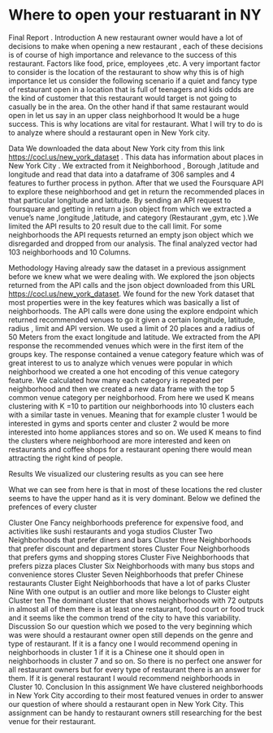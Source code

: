 # Where to open your restuarant in NY

Final Report
.
Introduction
A new restaurant owner would have a lot of decisions to make when opening a new restaurant , each of these decisions is of course of high importance and relevance to the success of this restaurant. Factors like food, price, employees ,etc. A very important factor to consider is the location of the restaurant to show why this is of high importance let us consider the following scenario if a quiet and fancy type of restaurant open in a location that is full of teenagers and kids odds are the kind of customer that this restaurant would target is not going to casually be in the area. On the other hand if that same restaurant would open in let us say in an upper class neighborhood It would be a huge success. This is why locations are vital for restaurant. What I will try to do is to analyze where should a restaurant open in New York city.

Data
We downloaded the data about New York city from this link https://cocl.us/new_york_dataset . This data has information about places in New York City . We extracted from it Neighborhood , Borough ,latitude and longitude and read that data into a dataframe of 306 samples and 4 features to further process in python. After that we used the Foursquare API to explore these neighborhood and get in return the recommended places in that particular longitude and latitude. By sending an API request to foursquare and getting in return a json object from which we extracted a venue’s name ,longitude ,latitude, and category (Restaurant ,gym, etc ).We limited the API results to 20 result due to the call limit. For some neighborhoods the API requests returned an empty json object which we disregarded and dropped from our analysis. The final analyzed vector had 103 neighborhoods and 10 Columns.

Methodology
Having already saw the dataset in a previous assignment before we knew what we were dealing with.
We explored the json objects returned from the API calls and the json object downloaded from this URL https://cocl.us/new_york_dataset. We found for the new York dataset that most properties were in the key features which was basically a list of neighborhoods. The API calls were done using the explore endpoint which returned recommended venues to go it given a certain longitude, latitude, radius , limit and API version. We used a limit of 20 places and a radius of 50 Meters from the exact longitude and latitude.  We extracted from the API response the recommended venues which were in the first item of the groups key.  The response contained  a venue category feature which was of great interest to  us to analyze which venues were popular in which neighborhood we created a one hot encoding of this venue category feature. We calculated how many each category is repeated  per neighborhood and then we created a new data frame with the top 5 common venue category per neighborhood. From here we used K means clustering with K =10 to partition our neighborhoods into 10 clusters each with a similar taste in venues. Meaning that for example cluster 1 would be interested in gyms and sports center and cluster 2 would be more interested into home appliances stores and so on. We used K means to find the clusters where neighborhood are more interested and keen on restaurants and coffee shops for a restaurant opening there would mean attracting the right kind of people.

Results 
We visualized our clustering results as you can see here 
 
What we can see from here is that in most of these locations the red cluster seems to have the upper hand as it is very dominant. Below we defined the prefences of every cluster 


Cluster One	Fancy neighborhoods preference for expensive food, and activities like sushi restaurants and yoga studios
Cluster Two	Neighborhoods that prefer diners and bars
Cluster three	Neighborhoods that prefer discount and department stores
Cluster Four	Neighborhoods that prefers gyms and shopping stores 
Cluster Five	Neighborhoods that prefers pizza places
Cluster Six 	Neighborhoods with many bus stops and convenience stores
Cluster Seven	Neighborhoods that prefer Chinese restaurants
Cluster Eight	Neighborhoods that have a lot of parks
Cluster Nine	With one output is an outlier and more like belongs to Cluster eight
Cluster ten	The dominant cluster that shows neighborhoods with 72 outputs in almost all of them there is at least one restaurant, food court or food truck and it seems like the common trend of the city to have this variability. 
 Discussion 
So our question which we posed to the very beginning which was were should a restaurant owner open still depends on the genre and type of restaurant. If it is a fancy one I would recommend opening in neighborhoods in cluster 1 if it is a Chinese one it should open in neighborhoods in cluster 7 and so on.
So there is no perfect one answer for all restaurant owners but for every type of restaurant there is an answer for them. If it is general restaurant I would recommend neighborhoods in Cluster 10.
Conclusion 
In this assignment We have clustered neighborhoods in New York City according to their most featured venues in order to answer our question of where should a restaurant open in New York City. This assignment can be handy to restaurant owners still researching for the best venue for their restaurant.

  
 


